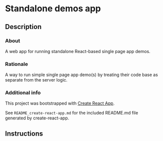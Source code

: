 # Standalone demos app

## Description

### About
A web app for running standalone React-based single page app demos.

### Rationale
A way to run simple single page app demo(s) by treating their code base as separate from the server logic.

### Additional info

This project was bootstrapped with [Create React App](https://github.com/facebook/create-react-app).

See `README_create-react-app.md` for the included README.md file generated by create-react-app.

## Instructions
